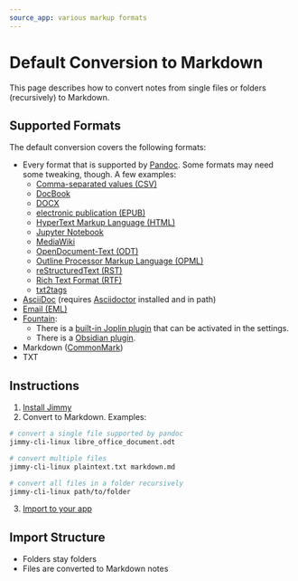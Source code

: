 ```yaml
---
source_app: various markup formats
---
```


# Default Conversion to Markdown

This page describes how to convert notes from single files or folders (recursively) to Markdown.

## Supported Formats

The default conversion covers the following formats:

- Every format that is supported by [Pandoc](https://pandoc.org/). Some formats may need some tweaking, though. A few examples:
    - [Comma-separated values (CSV)](https://en.wikipedia.org/wiki/Comma-separated_values)
    - [DocBook](https://docbook.org/)
    - [DOCX](https://en.wikipedia.org/wiki/Office_Open_XML)
    - [electronic publication (EPUB)](https://www.w3.org/community/epub3/)
    - [HyperText Markup Language (HTML)](https://www.w3.org/html/)
    - [Jupyter Notebook](https://jupyter.org/)
    - [MediaWiki](https://www.mediawiki.org/wiki/Help:Formatting)
    - [OpenDocument-Text (ODT)](https://en.wikipedia.org/wiki/OpenDocument)
    - [Outline Processor Markup Language (OPML)](http://opml.org/)
    - [reStructuredText (RST)](https://docutils.sourceforge.io/rst.html)
    - [Rich Text Format (RTF)](https://en.wikipedia.org/wiki/Rich_Text_Format)
    - [txt2tags](https://txt2tags.org/)
- [AsciiDoc](https://docs.asciidoctor.org/asciidoc/latest/) (requires [Asciidoctor](https://asciidoctor.org/) installed and in path)
- [Email (EML)](https://en.wikipedia.org/wiki/Email#Filename_extensions)
- [Fountain](https://fountain.io/):
    - There is a [built-in Joplin plugin](https://joplinapp.org/help/apps/markdown/#markdown-plugins) that can be activated in the settings.
    - There is a [Obsidian plugin](https://github.com/Darakah/obsidian-fountain).
- Markdown ([CommonMark](https://commonmark.org/))
- TXT

## Instructions

1. [Install Jimmy](../index.md#installation)
2. Convert to Markdown. Examples:
```sh
# convert a single file supported by pandoc
jimmy-cli-linux libre_office_document.odt

# convert multiple files
jimmy-cli-linux plaintext.txt markdown.md

# convert all files in a folder recursively
jimmy-cli-linux path/to/folder
```
3. [Import to your app](../import_instructions.md)

## Import Structure

- Folders stay folders
- Files are converted to Markdown notes
